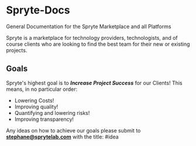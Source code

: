 # Spryte-Docs
General Documentation for the Spryte Marketplace and all Platforms

Spryte is a marketplace for technology providers, technologists, and of course clients who are looking to find the best team for their new or existing projects.

## Goals

Spryte's highest goal is to ***Increase Project Success*** for our Clients! This means, in no particular order:
- Lowering Costs!
- Improving quality!
- Quantifying and lowering risks!
- Improving transparency!

Any ideas on how to achieve our goals please submit to **stephane@sprytelab.com** with the title: #idea